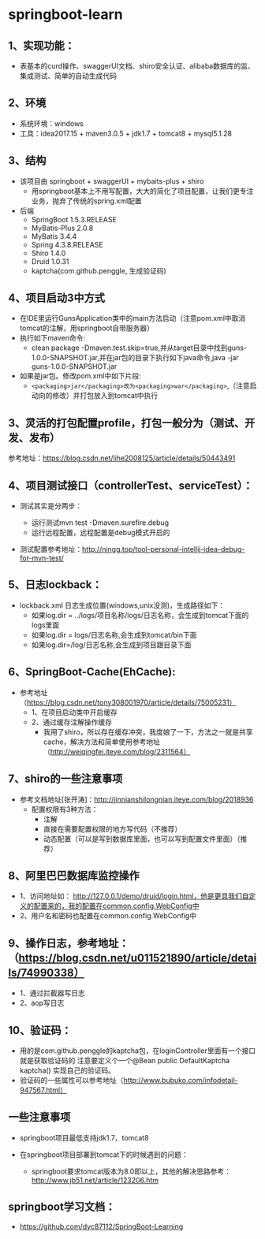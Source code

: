 # springboot-learn

## 1、实现功能：
* 表基本的curd操作、swaggerUI文档、shiro安全认证、alibaba数据库的监、集成测试、简单的自动生成代码

## 2、环境
* 系统环境：windows
* 工具：idea2017.15 + maven3.0.5 + jdk1.7 + tomcat8 + mysql5.1.28

## 3、结构
* 该项目由 springboot + swaggerUI + mybaits-plus + shiro
    * 用springboot基本上不用写配置，大大的简化了项目配置，让我们更专注业务，抛弃了传统的spring.xml配置
* 后端
    * SpringBoot 1.5.3.RELEASE
    * MyBatis-Plus 2.0.8
    * MyBatis 3.4.4
    * Spring 4.3.8.RELEASE
    * Shiro 1.4.0
    * Druid 1.0.31
    * kaptcha(com.github.penggle, 生成验证码)

## 4、项目启动3中方式
* 在IDE里运行GunsApplication类中的main方法启动（注意pom.xml中取消tomcat的注解，用springboot自带服务器）
* 执行如下maven命令:
    * clean package -Dmaven.test.skip=true,并从target目录中找到guns-1.0.0-SNAPSHOT.jar,并在jar包的目录下执行如下java命令,java -jar guns-1.0.0-SNAPSHOT.jar
* 如果是jar包。修改pom.xml中如下片段:
    * ````<packaging>jar</packaging>改为<packaging>war</packaging>````,（注意启动向的修改）并打包放入到tomcat中执行

## 3、灵活的打包配置profile，打包一般分为（测试、开发、发布）
参考地址：https://blog.csdn.net/lihe2008125/article/details/50443491

## 4、项目测试接口（controllerTest、serviceTest）：
* 测试其实是分两步：
    * 运行测试mvn test -Dmaven.surefire.debug
    * 运行远程配置，远程配置是debug模式开启的
    
* 测试配置参考地址：http://ningg.top/tool-personal-intellij-idea-debug-for-mvn-test/

## 5、日志lockback：
* lockback.xml 日志生成位置(windows,unix没测)，生成路径如下：
    * 如果log.dir = ../logs/项目名称/logs/日志名称，会生成到tomcat下面的logs里面
    * 如果log.dir = logs/日志名称,会生成到tomcat/bin下面
    * 如果log.dir=/log/日志名称,会生成到项目跟目录下面
   
## 6、SpringBoot-Cache(EhCache):
* 参考地址（https://blog.csdn.net/tony308001970/article/details/75005231）
    * 1、在项目启动类中开启缓存
    * 2、通过缓存注解操作缓存
        * 我用了shiro，所以存在缓存冲突，我度娘了一下，方法之一就是共享cache，解决方法和简单使用参考地址
        （http://weiqingfei.iteye.com/blog/2311564）

## 7、shiro的一些注意事项
* 参考文档地址[张开涛]：http://jinnianshilongnian.iteye.com/blog/2018936
    * 配置权限有3种方法：
        * 注解
        * 直接在需要配置权限的地方写代码（不推荐）
        * 动态配置（可以是写到数据库里面，也可以写到配置文件里面）（推荐）
     
## 8、阿里巴巴数据库监控操作
* 1、访问地址如： http://127.0.0.1/demo/druid/login.html，他是更具我们自定义的配置来的，我的配置在common.config.WebConfig中
* 2、用户名和密码也配置在common.config.WebConfig中

## 9、操作日志，参考地址：（https://blog.csdn.net/u011521890/article/details/74990338）
* 1、通过拦截器写日志
* 2、aop写日志

## 10、验证码：
* 用的是com.github.penggle的kaptcha包，在loginController里面有一个接口就是获取验证码的
注意要定义个一个@Bean
            public DefaultKaptcha kaptcha() 实现自己的验证码。
* 验证码的一些属性可以参考地址（http://www.bubuko.com/infodetail-947567.html）

## 一些注意事项
* springboot项目最低支持jdk1.7、tomcat8 

* 在springboot项目部署到tomcat下的时候遇到的问题：
    * springboot要求tomcat版本为8.0即以上，其他的解决思路参考：http://www.jb51.net/article/123206.htm


## springboot学习文档：
* https://github.com/dyc87112/SpringBoot-Learning